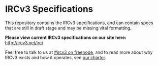 # IRCv3 Specifications

This repository contains the IRCv3 specifications, and can contain specs that are still in draft stage and may be missing vital formatting.

**Please view current IRCv3 specifications on our site here:** http://ircv3.net/irc/

Feel free to talk to us at [#ircv3 on freenode](https://kiwiirc.com/client/irc.freenode.net:+6697/#ircv3), and to read more about why IRCv3 exists and how it operates, see [our charter](http://ircv3.net/charter.html).
